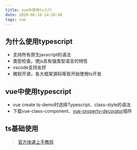 ```yaml
---
title: vue中使用ts入门
date: 2020-06-16 14:26:48
tags: vue
---
```


## 为什么使用typescript

- 支持所有原生javscript的语法
- 类型检查。使js具有强类型语言的特性
- vscode支持友好
- 微软开源，各大框架源码等皆开始使用ts开发

## vue中使用typescript

- vue create ts-demo时选择Typescript、class-style的语法
- 下载vue-class-component、[vue-property-decorator](https://github.com/kaorun343/vue-property-decorator)插件

## ts基础使用

> [官方快速上手教程](https://www.tslang.cn/docs/handbook/basic-types.html)